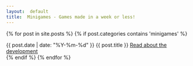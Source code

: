```yaml
---
layout:  default
title:  Minigames - Games made in a week or less!
---
```

{% for post in site.posts %}
{% if post.categories contains 'minigames' %}	
<div class="postHeader">
{{ post.date | date: "%Y-%m-%d" }} {{ post.title }}  <a href="{{ site.url }}{{ post.url }}">Read about the development</a>
</div>
{% endif %}
{% endfor %}
